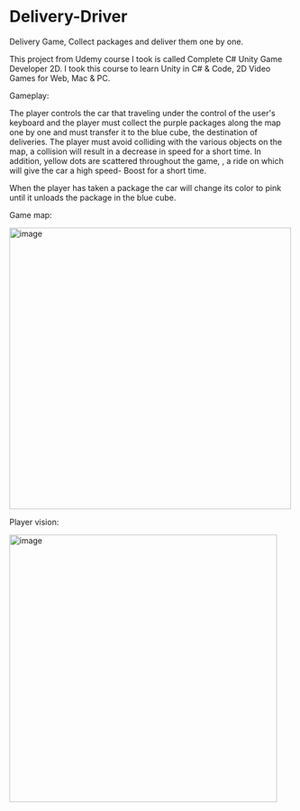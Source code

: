 # Delivery-Driver
Delivery Game, Collect packages and deliver them one by one.

This project from Udemy course I took is called Complete C# Unity Game Developer 2D.
I took this course to learn Unity in C# & Code, 2D Video Games for Web, Mac & PC.

Gameplay:

The player controls the car that traveling under the control of the user's keyboard and the player must collect the purple packages along the map one by one and must transfer it to the blue cube, the destination of deliveries.
The player must avoid colliding with the various objects on the map, a collision will result in a decrease in speed for a short time. In addition, yellow dots are scattered throughout the game, , a ride on which will give the car a high speed- Boost for a short time.

When the player has taken a package the car will change its color to pink until it unloads the package in the blue cube.

Game map:

<img width="500" alt="image" src="https://user-images.githubusercontent.com/92392940/155374278-f4c70996-3ed4-45d4-a9aa-6ee383f1a92c.png">

Player vision:

<img width="475" alt="image" src="https://user-images.githubusercontent.com/92392940/155374442-1b668c14-0c03-413f-8cf2-4157ada91b0f.png">
